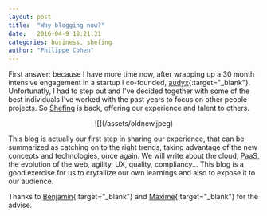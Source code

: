 ```yaml
---
layout: post
title:  "Why blogging now?"
date:   2016-04-9 18:21:31
categories: business, shefing
author: "Philippe Cohen"
---
```


First answer: because I have more time now, after wrapping up a 30 month intensive engagement in a startup I co-founded, [audyx](http://www.audyx.com/en "audyx - the first online audiology platform"){:target="_blank"}. Unfortunatly, I had to step out and I've decided together with some of the best individuals I've worked with the past years to focus on other people projects. So [Shefing](http://www.shefing.com "Innovation as a service") is back, offering our experience and talent to others. 


<div style="text-align:center" markdown="1">
![](/assets/oldnew.jpeg)
<br>
</div>


This blog is actually our first step in sharing our experience, that can be summarized as catching on to the right trends, taking advantage of the new concepts and technologies, once again. We will write about the cloud, [PaaS](https://en.wikipedia.org/wiki/Platform_as_a_service), the evolution of the web, agility,  UX,  quality, compliancy... This blog is a good exercise for us to crytallize our own learnings and also to expose it to our audience. 

Thanks to [Benjamin](https://fr.linkedin.com/in/benjaminstanislas){:target="_blank"} and [Maxime](https://il.linkedin.com/in/leadlike/en){:target="_blank"} for the advise. 





